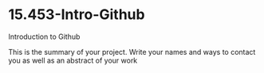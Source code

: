 # 15.453-Intro-Github
Introduction to Github

This is the summary of your project. Write your names and ways to contact you as well as an abstract of your work
